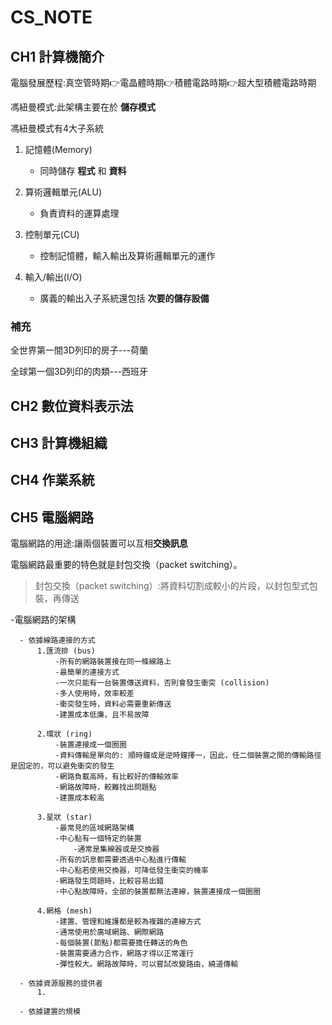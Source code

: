 # CS_NOTE
## CH1 計算機簡介 ##
電腦發展歷程:真空管時期:point_right:電晶體時期:point_right:積體電路時期:point_right:超大型積體電路時期

馮紐曼模式:此架構主要在於 **儲存模式**

馮紐曼模式有4大子系統

1. 記憶體(Memory)
   - 同時儲存 **程式** 和 **資料**

2. 算術邏輯單元(ALU)
   - 負責資料的運算處理
 
3. 控制單元(CU)
   - 控制記憶體，輸入輸出及算術邏輯單元的運作

4. 輸入/輸出(I/O)
   - 廣義的輸出入子系統還包括 **次要的儲存設備**

### 補充 ###
全世界第一間3D列印的房子---荷蘭

全球第一個3D列印的肉類---西班牙
## CH2 數位資料表示法 ##
## CH3 計算機組織 ##
## CH4 作業系統 ##
## CH5 電腦網路 ##
電腦網路的用途:讓兩個裝置可以互相**交換訊息**

電腦網路最重要的特色就是封包交換（packet switching）。

>封包交換（packet switching）:將資料切割成較小的片段，以封包型式包裝，再傳送

-電腦網路的架構
 
      - 依據線路連接的方式
          1.匯流排 (bus)
              -所有的網路裝置接在同一條線路上
              -最簡單的連接方式
              -一次只能有一台裝置傳送資料，否則會發生衝突 (collision)
              -多人使用時，效率較差
              -衝突發生時，資料必需要重新傳送
              -建置成本低廉，且不易故障

          2.環狀 (ring)
              -裝置連接成一個圈圈
              -資料傳輸是單向的: 順時鐘或是逆時鐘擇一，因此，任二個裝置之間的傳輸路徑是固定的，可以避免衝突的發生
              -網路負載高時，有比較好的傳輸效率
              -網路故障時，較難找出問題點
              -建置成本較高
              
          3.星狀 (star)
              -最常見的區域網路架構
              -中心點有一個特定的裝置
                  -通常是集線器或是交換器
              -所有的訊息都需要透過中心點進行傳輸
              -中心點若使用交換器，可降低發生衝突的機率
              -網路發生問題時，比較容易出錯
              -中心點故障時，全部的裝置都無法連線，裝置連接成一個圈圈
              
          4.網格 (mesh)
              -建置、管理和維護都是較為複雜的連線方式
              -通常使用於廣域網路、網際網路
              -每個裝置(節點)都需要擔任轉送的角色
              -裝置需要通力合作，網路才得以正常運行
              -彈性較大。網路故障時，可以嘗試改變路由，繞道傳輸
      
      - 依據資源服務的提供者
          1.
      
      - 依據建置的規模 
